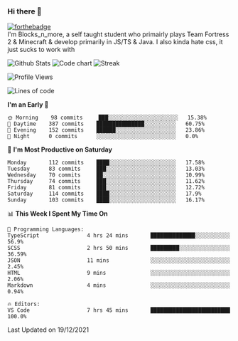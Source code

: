 ### Hi there 👋
[![forthebadge](https://forthebadge.com/images/badges/0-percent-optimized.svg)](https://forthebadge.com)<br>
I'm Blocks_n_more, a self taught student who primairly plays Team Fortress 2 & Minecraft & develop primarily in JS/TS & Java. I also kinda hate css, it just sucks to work with

![Github Stats](https://github-readme-stats.vercel.app/api?username=blocksnmore&show_icons=true&theme=dark)
![Code chart](https://github-readme-stats.vercel.app/api/top-langs/?username=blocksnmore&layout=compact&theme=dark)
![Streak](https://github-readme-streak-stats.herokuapp.com/?user=blocksnmore&theme=dark&hide_border=true)
<!--START_SECTION:waka-->
![Profile Views](http://img.shields.io/badge/Profile%20Views-0-blue)

![Lines of code](https://img.shields.io/badge/From%20Hello%20World%20I%27ve%20Written-2%20Million%20lines%20of%20code-blue)

**I'm an Early 🐤** 

```text
🌞 Morning    98 commits     ███░░░░░░░░░░░░░░░░░░░░░░   15.38% 
🌆 Daytime    387 commits    ███████████████░░░░░░░░░░   60.75% 
🌃 Evening    152 commits    ██████░░░░░░░░░░░░░░░░░░░   23.86% 
🌙 Night      0 commits      ░░░░░░░░░░░░░░░░░░░░░░░░░   0.0%

```
📅 **I'm Most Productive on Saturday** 

```text
Monday       112 commits    ████░░░░░░░░░░░░░░░░░░░░░   17.58% 
Tuesday      83 commits     ███░░░░░░░░░░░░░░░░░░░░░░   13.03% 
Wednesday    70 commits     ██░░░░░░░░░░░░░░░░░░░░░░░   10.99% 
Thursday     74 commits     ███░░░░░░░░░░░░░░░░░░░░░░   11.62% 
Friday       81 commits     ███░░░░░░░░░░░░░░░░░░░░░░   12.72% 
Saturday     114 commits    ████░░░░░░░░░░░░░░░░░░░░░   17.9% 
Sunday       103 commits    ████░░░░░░░░░░░░░░░░░░░░░   16.17%

```


📊 **This Week I Spent My Time On** 

```text
💬 Programming Languages: 
TypeScript               4 hrs 24 mins       ██████████████░░░░░░░░░░░   56.9% 
SCSS                     2 hrs 50 mins       █████████░░░░░░░░░░░░░░░░   36.59% 
JSON                     11 mins             ░░░░░░░░░░░░░░░░░░░░░░░░░   2.45% 
HTML                     9 mins              ░░░░░░░░░░░░░░░░░░░░░░░░░   2.06% 
Markdown                 4 mins              ░░░░░░░░░░░░░░░░░░░░░░░░░   0.94%

🔥 Editors: 
VS Code                  7 hrs 45 mins       █████████████████████████   100.0%

```


 Last Updated on 19/12/2021
<!--END_SECTION:waka-->
